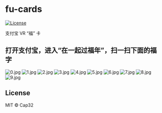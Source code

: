 # fu-cards

[![License](https://img.shields.io/badge/license-MIT_License-blue.svg?style=flat)](https://github.com/Cap32/fu-cards/blob/master/LICENSE.md)

支付宝 VR “福” 卡

## 打开支付宝，进入“在一起过福年”，扫一扫下面的福字

![0.jpg](./0.jpg)
![1.jpg](./1.jpg)
![2.jpg](./2.jpg)
![3.jpg](./3.jpg)
![4.jpg](./4.jpg)
![5.jpg](./5.jpg)
![6.jpg](./6.jpg)
![7.jpg](./7.jpg)
![8.jpg](./8.jpg)
![9.jpg](./9.jpg)

## License

MIT © Cap32
